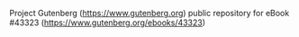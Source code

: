 Project Gutenberg (https://www.gutenberg.org) public repository for eBook #43323 (https://www.gutenberg.org/ebooks/43323)
